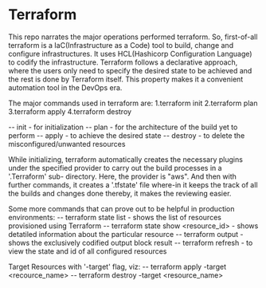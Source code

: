 # Terraform

This repo narrates the major operations performed terraform. So, first-of-all terraform is a IaC(Infrastructure as a Code) tool to build, change and configure
infrastructures. It uses HCL(Hashicorp Configuration Language) to codify the infrastructure. Terraform follows a declarative approach, where the users only need 
to specify the desired state to be achieved and the rest is done by Terraform itself. This property makes it a convenient automation tool in the DevOps era. 

The major commands used in terraform are:
1.terraform init
2.terraform plan
3.terraform apply
4.terraform destroy

-- init - for initialization
-- plan - for the architecture of the build yet to perform
-- apply - to achieve the desired state
-- destroy - to delete the misconfigured/unwanted resources

  While initializing, terraform automatically creates the necessary plugins under the specified provider to carry out the build processes in a '.Terraform' sub-
 directory. Here, the provider is "aws". And then with further commands, it creates a '.tfstate' file where-in it keeps the track of all the builds and 
 changes done thereby, it makes the reviewing easier.

Some more commands that can prove out to be helpful in production environments:
-- terraform state list - shows the list of resources provisioned using Terraform
-- terraform state show <resource_id> - shows detatiled information about the particular resource
-- terraform output - shows the exclusively codified output block result
-- terraform refresh - to view the state and id of all configured resources

Target Resources with '-target' flag, viz:
-- terraform apply -target <recource_name>
-- terraform destroy -target <resource_name>
